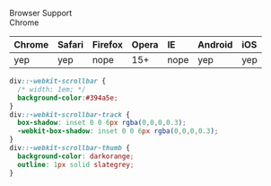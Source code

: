 Browser Support  
Chrome

| Chrome | Safari | Firefox | Opera | IE | Android | iOS |
| :--- | :--- | :--- | :--- | :--- | :--- | :--- |
| yep | yep | nope | 15+ | nope | yep | yep |

```css
div::-webkit-scrollbar {
  /* width: 1em; */
  background-color:#394a5e;
}
div::-webkit-scrollbar-track {
  box-shadow: inset 0 0 6px rgba(0,0,0,0.3);
  -webkit-box-shadow: inset 0 0 6px rgba(0,0,0,0.3);
}
div::-webkit-scrollbar-thumb {
  background-color: darkorange;
  outline: 1px solid slategrey;
}
```
